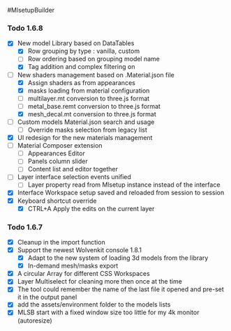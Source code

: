 #MlsetupBuilder

### Todo 1.6.8
- [x] New model Library based on DataTables
  - [x] Row grouping by type : vanilla, custom
  - [ ] Row ordering based on grouping model name
  - [x] Tag addition and complex filtering on
- [ ] New shaders management based on .Material.json file
  - [x] Assign shaders as from appearances
  - [x] masks loading from material configuration
  - [ ] multilayer.mt conversion to three.js format
  - [ ] metal_base.remt conversion to three.js format
  - [x] mesh_decal.mt conversion to three.js format
- [ ] Custom models Material.json search and usage
  - [ ] Override masks selection from legacy list
- [x] UI redesign for the new materials management
- [ ] Material Composer extension
  - [ ] Appearances Editor
  - [ ] Panels column slider
  - [ ] Content list and editor together
- [ ] Layer interface selection events unified
  - [ ] Layer property read from Mlsetup instance instead of the interface
- [x] Interface Workspace setup saved and reloaded from session to session
- [x] Keyboard shortcut override
  - [x] CTRL+A Apply the edits on the current layer

### Todo 1.6.7
- [x] Cleanup in the import function
- [x] Support the newest Wolvenkit console 1.8.1
  - [x] Adapt to the new system of loading 3d models from the library
  - [x] In-demand mesh/masks export
- [x] A circular Array for different CSS Workspaces
- [x] Layer Multiselect for cleaning more then once at the time
- [x] The tool could remember the name of the last file it opened and pre-set it in the output panel
- [x] add the assets/environment folder to the models lists
- [x] MLSB start with a fixed window size too little for my 4k monitor (autoresize)

